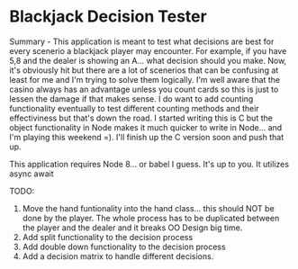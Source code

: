 Blackjack Decision Tester
=================

Summary - This application is meant to test what decisions are best for every scenerio a blackjack player may encounter. For example, if you have 5,8 and the dealer is showing an A... what decision should you make. Now, it's obviously hit but there are a lot of scenerios that can be confusing at least for me and I'm trying to solve them logically. I'm well aware that the casino always has an advantage unless you count cards so this is just to lessen the damage if that makes sense. I do want to add counting functionality eventually to test different counting methods and their effectiviness but that's down the road. I started writing this is C but the object functionality in Node makes it much quicker to write in Node... and I'm playing this weekend =). I'll finish up the C version soon and push that up.

This application requires Node 8... or babel I guess. It's up to you. It utilizes async await



TODO:
1) Move the hand funtionality into the hand class... this should NOT be done by the player. The whole process has to be duplicated between the player and the dealer and it breaks OO Design big time.
2) Add split functionality to the decision process
3) Add double down functionality to the decision process
4) Add a decision matrix to handle different decisions.